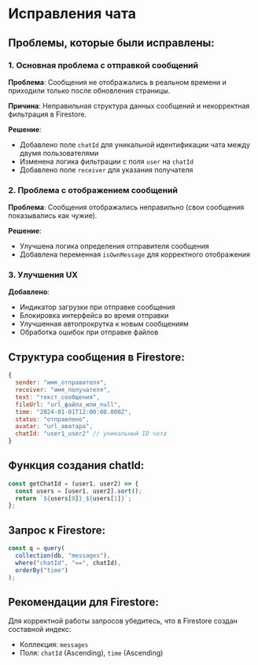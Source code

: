 # Исправления чата

## Проблемы, которые были исправлены:

### 1. Основная проблема с отправкой сообщений
**Проблема**: Сообщения не отображались в реальном времени и приходили только после обновления страницы.

**Причина**: Неправильная структура данных сообщений и некорректная фильтрация в Firestore.

**Решение**: 
- Добавлено поле `chatId` для уникальной идентификации чата между двумя пользователями
- Изменена логика фильтрации с поля `user` на `chatId`
- Добавлено поле `receiver` для указания получателя

### 2. Проблема с отображением сообщений
**Проблема**: Сообщения отображались неправильно (свои сообщения показывались как чужие).

**Решение**:
- Улучшена логика определения отправителя сообщения
- Добавлена переменная `isOwnMessage` для корректного отображения

### 3. Улучшения UX
**Добавлено**:
- Индикатор загрузки при отправке сообщения
- Блокировка интерфейса во время отправки
- Улучшенная автопрокрутка к новым сообщениям
- Обработка ошибок при отправке файлов

## Структура сообщения в Firestore:

```javascript
{
  sender: "имя_отправителя",
  receiver: "имя_получателя", 
  text: "текст_сообщения",
  fileUrl: "url_файла_или_null",
  time: "2024-01-01T12:00:00.000Z",
  status: "отправлено",
  avatar: "url_аватара",
  chatId: "user1_user2" // уникальный ID чата
}
```

## Функция создания chatId:

```javascript
const getChatId = (user1, user2) => {
  const users = [user1, user2].sort();
  return `${users[0]}_${users[1]}`;
};
```

## Запрос к Firestore:

```javascript
const q = query(
  collection(db, "messages"),
  where("chatId", "==", chatId),
  orderBy("time")
);
```

## Рекомендации для Firestore:

Для корректной работы запросов убедитесь, что в Firestore создан составной индекс:
- Коллекция: `messages`
- Поля: `chatId` (Ascending), `time` (Ascending) 